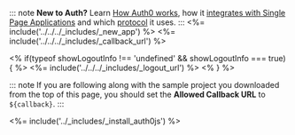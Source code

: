 ::: note
**New to Auth?** Learn [How Auth0 works](/overview), how it [integrates with Single Page Applications](/architecture-scenarios/application/spa-api) and which [protocol](/flows/concepts/single-page-login-flow) it uses.
:::
<%= include('../../../_includes/_new_app') %>
<%= include('../../../_includes/_callback_url') %>

<% if(typeof showLogoutInfo !== 'undefined' && showLogoutInfo === true) { %>
<%= include('../../../_includes/_logout_url') %>
<% } %>

::: note
If you are following along with the sample project you downloaded from the top of this page, you should set the **Allowed Callback URL** to `${callback}`.
:::

<%= include('../_includes/_install_auth0js') %>

